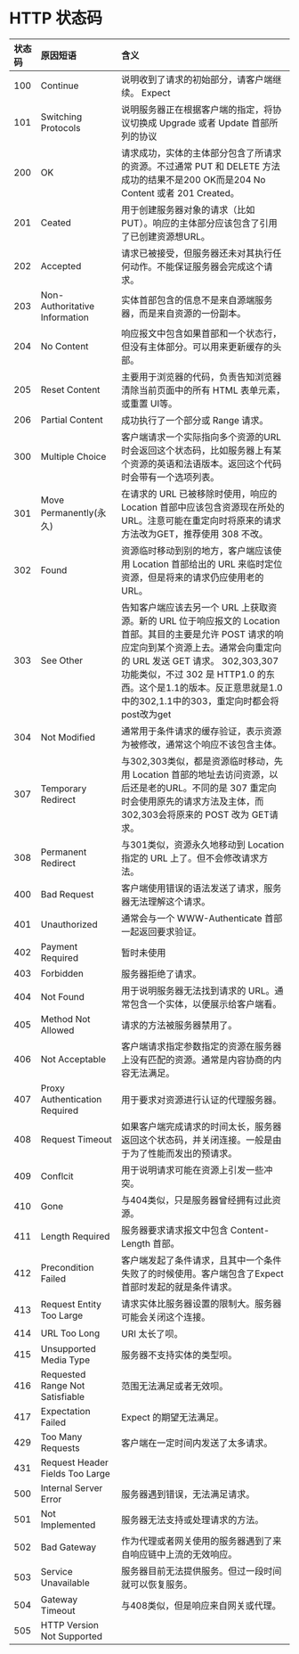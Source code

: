 # HTTP 状态码

| 状态码 | 原因短语 | 含义 |
| :------------- | :------------- | :------------- |
| 100      | Continue       | 说明收到了请求的初始部分，请客户端继续。 Expect |
| 101    |  Switching Protocols | 说明服务器正在根据客户端的指定，将协议切换成 Upgrade 或者 Update 首部所列的协议 |
| 200 | OK | 请求成功，实体的主体部分包含了所请求的资源。不过通常 PUT 和 DELETE 方法成功的结果不是200 OK而是204 No Content 或者 201 Created。  |
| 201 | Ceated | 用于创建服务器对象的请求（比如 PUT）。响应的主体部分应该包含了引用了已创建资源想URL。|
| 202 | Accepted | 请求已被接受，但服务器还未对其执行任何动作。不能保证服务器会完成这个请求。 |
| 203 | Non-Authoritative Information | 实体首部包含的信息不是来自源端服务器，而是来自资源的一份副本。 |
| 204 | No Content | 响应报文中包含如果首部和一个状态行，但没有主体部分。可以用来更新缓存的头部。 |
| 205 | Reset Content | 主要用于浏览器的代码，负责告知浏览器清除当前页面中的所有 HTML 表单元素，或重置 UI等。 |
| 206 | Partial Content | 成功执行了一个部分或 Range 请求。|
| 300 | Multiple Choice | 客户端请求一个实际指向多个资源的URL时会返回这个状态码，比如服务器上有某个资源的英语和法语版本。返回这个代码时会带有一个选项列表。  |
| 301 | Move Permanently(永久) | 在请求的 URL 已被移除时使用，响应的 Location 首部中应该包含资源现在所处的 URL。注意可能在重定向时将原来的请求方法改为GET，推荐使用 308 不改。|
| 302 | Found | 资源临时移动到别的地方，客户端应该使用 Location 首部给出的 URL 来临时定位资源，但是将来的请求仍应使用老的 URL。 |
| 303 | See Other | 告知客户端应该去另一个 URL 上获取资源。新的 URL 位于响应报文的 Location 首部。其目的主要是允许 POST 请求的响应定向到某个资源上去。通常会向重定向的 URL 发送 GET 请求。 302,303,307 功能类似，不过 302 是 HTTP1.0 的东西。这个是1.1的版本。反正意思就是1.0中的302,1.1中的303，重定向时都会将post改为get|
| 304 | Not Modified | 通常用于条件请求的缓存验证，表示资源为被修改，通常这个响应不该包含主体。|
| 307 | Temporary Redirect |  与302,303类似，都是资源临时移动，先用 Location 首部的地址去访问资源，以后还是老的URL。不同的是 307 重定向时会使用原先的请求方法及主体，而302,303会将原来的 POST 改为 GET请求。  
| 308 | Permanent Redirect | 与301类似，资源永久地移动到 Location 指定的 URL 上了。但不会修改请求方法。 |
| 400 | Bad Request | 客户端使用错误的语法发送了请求，服务器无法理解这个请求。|
| 401 | Unauthorized | 通常会与一个 WWW-Authenticate 首部一起返回要求验证。|
| 402 | Payment Required | 暂时未使用 |
| 403 | Forbidden | 服务器拒绝了请求。 |
| 404 | Not Found | 用于说明服务器无法找到请求的 URL。通常包含一个实体，以便展示给客户端看。|
| 405 | Method Not Allowed | 请求的方法被服务器禁用了。|
| 406 | Not Acceptable | 客户端请求指定参数指定的资源在服务器上没有匹配的资源。通常是内容协商的内容无法满足。|
| 407 | Proxy Authentication Required | 用于要求对资源进行认证的代理服务器。|
| 408 | Request Timeout | 如果客户端完成请求的时间太长，服务器返回这个状态码，并关闭连接。一般是由于为了性能而发出的预请求。|
| 409 | Conflcit | 用于说明请求可能在资源上引发一些冲突。|
| 410 | Gone | 与404类似，只是服务器曾经拥有过此资源。|
| 411 | Length Required | 服务器要求请求报文中包含 Content-Length 首部。|
| 412 | Precondition Failed | 客户端发起了条件请求，且其中一个条件失败了的时候使用。客户端包含了Expect首部时发起的就是条件请求。|
| 413 | Request Entity Too Large | 请求实体比服务器设置的限制大。服务器可能会关闭这个连接。|
| 414 | URL Too Long | URI 太长了呗。|
| 415 | Unsupported Media Type | 服务器不支持实体的类型呗。|
| 416 | Requested Range Not Satisfiable | 范围无法满足或者无效呗。|
| 417 | Expectation Failed |  Expect 的期望无法满足。|
| 429 | Too Many Requests | 客户端在一定时间内发送了太多请求。 |
| 431 | Request Header Fields Too Large | |
| 500 | Internal Server Error | 服务器遇到错误，无法满足请求。|
| 501 | Not Implemented | 服务器无法支持或处理请求的方法。|
| 502 | Bad Gateway |  作为代理或者网关使用的服务器遇到了来自响应链中上流的无效响应。|
| 503 | Service Unavailable | 服务器目前无法提供服务。但过一段时间就可以恢复服务。|
| 504 | Gateway Timeout | 与408类似，但是响应来自网关或代理。|
| 505 | HTTP Version Not Supported | |
